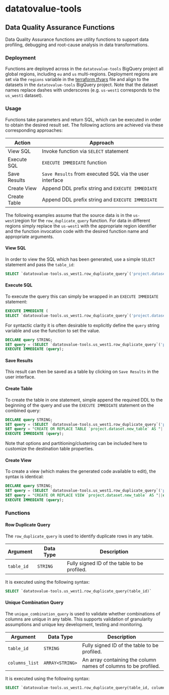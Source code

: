 # datatovalue-tools

## Data Quality Assurance Functions
Data Quality Assurance functions are utility functions to support data profiling, debugging and root-cause analysis in data transformations.

### Deployment

Functions are deployed across in the `datatovalue-tools` BigQuery project all global regions, including `eu` and `us` multi-regions. Deployment regions are set via the `regions` variable in the [terraform.tfvars](https://github.com/datatovalue/datatovalue-tools/blob/main/terraform/terraform.tfvars) file and align to the datasets in the `datatovalue-tools` BigQuery project. Note that the dataset names replace dashes with underscores (e.g. `us-west1` corresponds to the `us_west1` dataset).

### Usage
Functions take parameters and return SQL, which can be executed in order to obtain the desired result set. The following actions are achieved via these corresponding approaches:

Action | Approach
--- | ---
View SQL | Invoke function via `SELECT` statement
Execute SQL | `EXECUTE IMMEDIATE` function
Save Results | `Save Results` from executed SQL via the user interface
Create View | Append DDL prefix string and `EXECUTE IMMEDIATE`
Create Table | Append DDL prefix string and `EXECUTE IMMEDIATE`

The following examples assume that the source data is in the `us-west1`region for the `row_duplicate_query` function. For data in different regions simply replace the `us-west1` with the appropriate region identifier and the function invocation code with the desired function name and appropriate arguments.

#### View SQL
In order to view the SQL which has been generated, use a simple `SELECT` statement and pass the `table_id`:

```sql
SELECT `datatovalue-tools.us_west1.row_duplicate_query`('project.dataset.table');
```

#### Execute SQL
To execute the query this can simply be wrapped in an `EXECUTE IMMEDIATE` statement:

```sql
EXECUTE IMMEDIATE (
SELECT `datatovalue-tools.us_west1.row_duplicate_query`('project.dataset.table'));
```
For syntactic clarity it is often desirable to explicitly define the `query` string variable and use the function to set the value.

```sql
DECLARE query STRING;
SET query = (SELECT `datatovalue-tools.us_west1.row_duplicate_query`('project.dataset.table'));
EXECUTE IMMEDIATE (query);
```

#### Save Results
This result can then be saved as a table by clicking on `Save Results` in the user interface. 

#### Create Table
To create the table in one statement, simple append the required DDL to the beginning of the query and use the `EXECUTE IMMEDIATE` statement on the combined query:

```sql
DECLARE query STRING;
SET query = (SELECT `datatovalue-tools.us_west1.row_duplicate_query`('project.dataset.table'));
SET query = "CREATE OR REPLACE TABLE `project.dataset.new_table` AS "||query;
EXECUTE IMMEDIATE (query);
```

Note that options and partitioning/clustering can be included here to customize the destination table properties.

#### Create View
To create a view (which makes the generated code available to edit), the syntax is identical:

```sql
DECLARE query STRING;
SET query = (SELECT `datatovalue-tools.us_west1.row_duplicate_query`('project.dataset.table'));
SET query = "CREATE OR REPLACE VIEW `project.dataset.new_table` AS "||query;
EXECUTE IMMEDIATE (query);
```

### Functions

#### Row Duplicate Query
The `row_duplicate_query` is used to identify duplicate rows in any table.

Argument | Data Type | Description
--- | --- | ---
`table_id` | `STRING` | Fully signed ID of the table to be profiled.

It is executed using the following syntax:

```sql
SELECT `datatovalue-tools.us_west1.row_duplicate_query(table_id)`
```

#### Unique Combination Query
The `unique_combination_query` is used to validate whether combinations of columns are unique in any table. This supports validation of granularity assumptions and unique key development, testing and monitoring.

Argument | Data Type | Description
--- | --- | ---
`table_id` | `STRING` | Fully signed ID of the table to be profiled.
`columns_list` | `ARRAY<STRING>` | An array containing the column names of columns to be profiled.

It is executed using the following syntax:

```sql
SELECT `datatovalue-tools.us_west1.row_duplicate_query(table_id, columns_list)`
```
